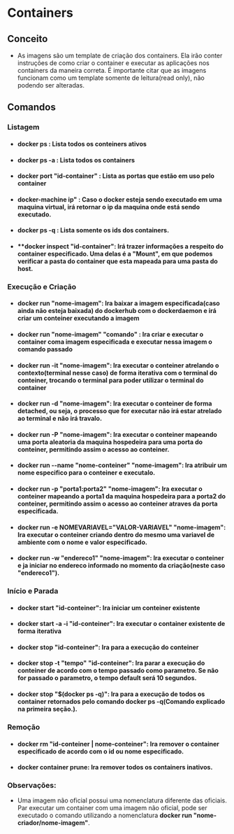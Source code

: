 # Containers

## Conceito

- As imagens são um template de criação dos containers. Ela irão conter instruções de como criar o container e executar as aplicações nos containers da maneira correta. É importante citar que as imagens funcionam como um template somente de leitura(read only), não podendo ser alteradas.

## Comandos

### Listagem

- #### **docker ps** : Lista todos os conteiners ativos

- #### **docker ps -a** : Lista todos os containers

- #### **docker port "id-container"** : Lista as portas que estão em uso pelo container

- #### **docker-machine ip"** : Caso o docker esteja sendo executado em uma maquina virtual, irá retornar o ip da maquina onde está sendo executado.

- #### **docker ps -q** : Lista somente os ids dos containers.

- #### **docker inspect "id-container": Irá trazer informações a respeito do container especificado. Uma delas é a "Mount", em que podemos verificar a pasta do container que esta mapeada para uma pasta do host.

### Execução e Criação

- #### **docker run "nome-imagem"**: Ira baixar a imagem especificada(caso ainda não esteja baixada) do dockerhub com o dockerdaemon e irá criar um conteiner executando a imagem

- #### **docker run "nome-imagem" "comando"** : Ira criar e executar o container coma imagem especificada e executar nessa imagem o comando passado

- #### **docker run -it "nome-imagem"**: Ira executar o conteiner atrelando o contexto(terminal nesse caso) de forma iterativa com o terminal do conteiner, trocando o terminal para poder utilizar o terminal do container

- #### **docker run -d "nome-imagem"**: Ira executar o conteiner de forma detached, ou seja, o processo que for executar não irá estar atrelado ao terminal e não irá travalo.

- #### **docker run -P "nome-imagem"**: Ira executar o conteiner mapeando uma porta aleatoria da maquina hospedeira para uma porta do conteiner, permitindo assim o acesso ao conteiner.

- #### **docker run --name "nome-conteiner" "nome-imagem"**: Ira atribuir um nome especifico para o conteiner e executalo.

- #### **docker run -p  "porta1:porta2" "nome-imagem"**: Ira executar o conteiner mapeando a **porta1** da maquina hospedeira para a **porta2** do conteiner, permitindo assim o acesso ao conteiner atraves da porta especificada.

- #### **docker run -e  NOMEVARIAVEL="VALOR-VARIAVEL" "nome-imagem"**: Ira executar o conteiner criando dentro do mesmo uma variavel de ambiente com o nome e valor especificado.
 
- #### **docker run -w  "endereco1" "nome-imagem"**: Ira executar o conteiner e ja iniciar no endereco informado no momento da criação(neste caso "endereco1").
  
### Início e Parada

- #### **docker start "id-conteiner"**: Ira iniciar um conteiner existente

- #### **docker start -a -i "id-conteiner"**: Ira executar o container existente de forma iterativa

- #### **docker stop "id-conteiner"**: Ira para a execução do conteiner

- #### **docker stop -t "tempo" "id-conteiner"**: Ira parar a execução do conteiner de acordo com o tempo passado como parametro. Se não for passado o parametro, o tempo default será 10 segundos.

- #### **docker stop "$(docker ps -q)"**: Ira para a execução de todos os container retornados pelo comando **docker ps -q**(Comando explicado na primeira seção.).

### Remoção

- #### **docker rm "id-conteiner | nome-conteiner"**: Ira remover o container especificado de acordo com o id ou nome especificado.

- #### **docker container prune**: Ira remover todos os containers inativos. 

### Observações:

- Uma imagem não oficial possui uma nomenclatura diferente das oficiais. Par executar um container com uma imagem não oficial, pode ser executado o comando utilizando a nomenclatura **docker run "nome-criador/nome-imagem"**.